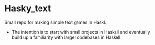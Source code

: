 # Hasky_text
Small repo for making simple text games in Haskl. 

- The intention is to start with small projects in Haskell and eventually build up a familiarity with
  larger codebases in Haskell.

